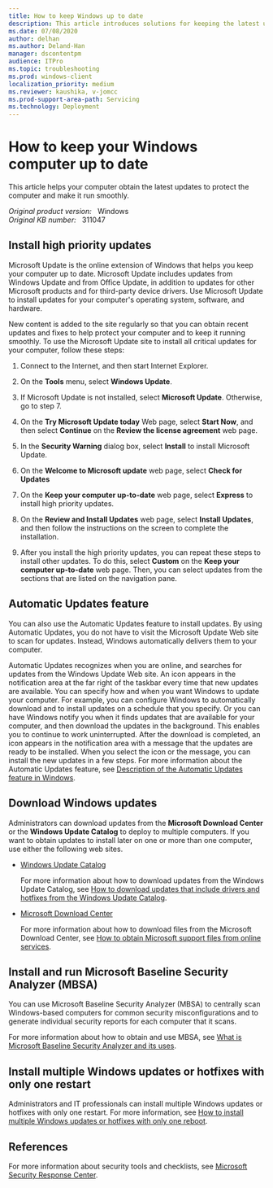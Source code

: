 ```yaml
---
title: How to keep Windows up to date
description: This article introduces solutions for keeping the latest updates on Windows computers.
ms.date: 07/08/2020
author: delhan
ms.author: Deland-Han
manager: dscontentpm
audience: ITPro
ms.topic: troubleshooting
ms.prod: windows-client
localization_priority: medium
ms.reviewer: kaushika, v-jomcc
ms.prod-support-area-path: Servicing
ms.technology: Deployment
---
```

# How to keep your Windows computer up to date

This article helps your computer obtain the latest updates to protect the computer and make it run smoothly.

_Original product version:_ &nbsp; Windows  
_Original KB number:_ &nbsp; 311047

## Install high priority updates

Microsoft Update is the online extension of Windows that helps you keep your computer up to date. Microsoft Update includes updates from Windows Update and from Office Update, in addition to updates for other Microsoft products and for third-party device drivers. Use Microsoft Update to install updates for your computer's operating system, software, and hardware.

New content is added to the site regularly so that you can obtain recent updates and fixes to help protect your computer and to keep it running smoothly. To use the Microsoft Update site to install all critical updates for your computer, follow these steps:

1. Connect to the Internet, and then start Internet Explorer.
2. On the **Tools** menu, select **Windows Update**.
3. If Microsoft Update is not installed, select **Microsoft Update**. Otherwise, go to step 7.
4. On the **Try Microsoft Update today** Web page, select **Start Now**, and then select **Continue** on the **Review the license agreement** web page.
5. In the **Security Warning** dialog box, select **Install** to install Microsoft Update.

6. On the **Welcome to Microsoft update** web page, select **Check for Updates**
7. On the **Keep your computer up-to-date** web page, select **Express** to install high priority updates.

8. On the **Review and Install Updates** web page, select **Install Updates**, and then follow the instructions on the screen to complete the installation.

9. After you install the high priority updates, you can repeat these steps to install other updates. To do this, select **Custom** on the **Keep your computer up-to-date** web page. Then, you can select updates from the sections that are listed on the navigation pane.

## Automatic Updates feature

You can also use the Automatic Updates feature to install updates. By using Automatic Updates, you do not have to visit the Microsoft Update Web site to scan for updates. Instead, Windows automatically delivers them to your computer.

Automatic Updates recognizes when you are online, and searches for updates from the Windows Update Web site. An icon appears in the notification area at the far right of the taskbar every time that new updates are available. You can specify how and when you want Windows to update your computer. For example, you can configure Windows to automatically download and to install updates on a schedule that you specify. Or you can have Windows notify you when it finds updates that are available for your computer, and then download the updates in the background. This enables you to continue to work uninterrupted. After the download is completed, an icon appears in the notification area with a message that the updates are ready to be installed. When you select the icon or the message, you can install the new updates in a few steps. For more information about the Automatic Updates feature, see [Description of the Automatic Updates feature in Windows](https://support.microsoft.com/help/294871).

## Download Windows updates

Administrators can download updates from the **Microsoft Download Center** or the **Windows Update Catalog** to deploy to multiple computers. If you want to obtain updates to install later on one or more than one computer, use either the following web sites.

- [Windows Update Catalog](https://www.catalog.update.microsoft.com/home.aspx)

  For more information about how to download updates from the Windows Update Catalog, see [How to download updates that include drivers and hotfixes from the Windows Update Catalog](https://support.microsoft.com/help/323166).

- [Microsoft Download Center](https://www.microsoft.com/download/search.aspx)

  For more information about how to download files from the Microsoft Download Center, see [How to obtain Microsoft support files from online services](https://support.microsoft.com/help/119591).

## Install and run Microsoft Baseline Security Analyzer (MBSA)

You can use Microsoft Baseline Security Analyzer (MBSA) to centrally scan Windows-based computers for common security misconfigurations and to generate individual security reports for each computer that it scans.

For more information about how to obtain and use MBSA, see [What is Microsoft Baseline Security Analyzer and its uses](/windows/security/threat-protection/mbsa-removal-and-guidance).

## Install multiple Windows updates or hotfixes with only one restart

Administrators and IT professionals can install multiple Windows updates or hotfixes with only one restart. For more information, see [How to install multiple Windows updates or hotfixes with only one reboot](https://support.microsoft.com/help/296861).

## References

For more information about security tools and checklists, see [Microsoft Security Response Center](https://www.microsoft.com/msrc?rtc=1).
